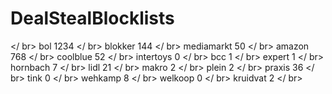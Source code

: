 # DealStealBlocklists
 </ br>
bol		1234 </ br>
blokker		144 </ br>
mediamarkt		50 </ br>
amazon		768 </ br>
coolblue		52 </ br>
intertoys		0 </ br>
bcc		1 </ br>
expert		1 </ br>
hornbach		7 </ br>
lidl		21 </ br>
makro		2 </ br>
plein		2 </ br>
praxis		36 </ br>
tink		0 </ br>
wehkamp		8 </ br>
welkoop		0 </ br>
kruidvat		2 </ br>
